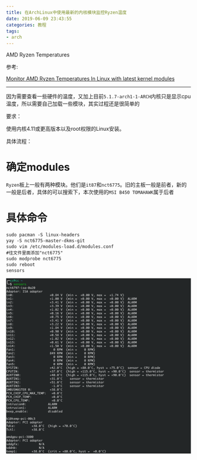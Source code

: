 ```yaml
---
title: 在ArchLinux中使用最新的内核模块监控Ryzen温度
date: 2019-06-09 23:43:55
categories: 教程
tags:
- arch
---
```


AMD Ryzen Temperatures

<!-- more -->

参考:

[Monitor AMD Ryzen Temperatures In Linux with latest kernel modules](<https://linuxconfig.org/monitor-amd-ryzen-temperatures-in-linux-with-latest-kernel-modules>)

---

因为需要查看一些硬件的温度，又加上目前`5.1.7-arch1-1-ARCH`内核只是显示cpu温度，所以需要自己加载一些模块，其实过程还是很简单的

要求：

使用内核4.11或更高版本以及root权限的Linux安装。

具体流程：

# 确定modules

`Ryzen`板上一般有两种模块。他们是`it87`和`nct6775`。旧的主板一般是前者，新的一般是后者，具体的可以搜索下，本次使用的`MSI B450 TOMAHAWK`属于后者

# 具体命令

```shell
sudo pacman -S linux-headers
yay -S nct6775-master-dkms-git
sudo vim /etc/modules-load.d/modules.conf
#往文件里面添加"nct6775"
sudo modprobe nct6775
sudo reboot
sensors
```

![](在ArchLinux中使用最新的内核模块监控Ryzen温度/1.png)

